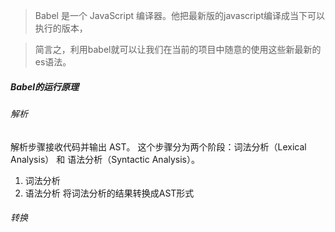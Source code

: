 > Babel 是一个 JavaScript 编译器。他把最新版的javascript编译成当下可以执行的版本，

> 简言之，利用babel就可以让我们在当前的项目中随意的使用这些新最新的es语法。

##### Babel的运行原理

###### 解析

解析步骤接收代码并输出 AST。 这个步骤分为两个阶段：词法分析（Lexical Analysis） 和 语法分析（Syntactic Analysis）。

1. 词法分析
2. 语法分析
将词法分析的结果转换成AST形式

###### 转换
